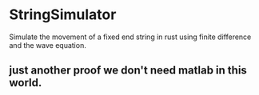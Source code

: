 # StringSimulator
Simulate the movement of a fixed end string in rust using finite difference and the wave equation.
## just another proof we don't need matlab in this world.


